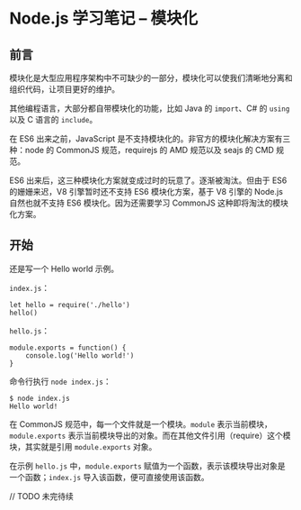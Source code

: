 # Node.js 学习笔记 – 模块化

## 前言

模块化是大型应用程序架构中不可缺少的一部分，模块化可以使我们清晰地分离和组织代码，让项目更好的维护。

其他编程语言，大部分都自带模块化的功能，比如 Java 的 `import`、C# 的 `using` 以及 C 语言的 `include`。

在 ES6 出来之前，JavaScript 是不支持模块化的。非官方的模块化解决方案有三种：node 的 CommonJS 规范，requirejs 的 AMD 规范以及 seajs 的 CMD 规范。

ES6 出来后，这三种模块化方案就变成过时的玩意了。逐渐被淘汰。但由于 ES6 的姗姗来迟，V8 引擎暂时还不支持 ES6 模块化方案，基于 V8 引擎的 Node.js 自然也就不支持 ES6 模块化。因为还需要学习 CommonJS 这种即将淘汰的模块化方案。

## 开始

还是写一个 Hello world 示例。

`index.js`：

```
let hello = require('./hello')
hello()
```

`hello.js`：

```
module.exports = function() {
	console.log('Hello world!')
}
```

命令行执行 `node index.js`：

```
$ node index.js
Hello world!
```

在 CommonJS 规范中，每一个文件就是一个模块。`module` 表示当前模块，`module.exports` 表示当前模块导出的对象。而在其他文件引用（require）这个模块，其实就是引用 `module.exports` 对象。

在示例 `hello.js` 中，`module.exports` 赋值为一个函数，表示该模块导出对象是一个函数；`index.js` 导入该函数，便可直接使用该函数。

// TODO 未完待续

